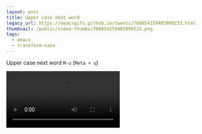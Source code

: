 ```yaml
---
layout: post
title: Upper case next word
legacy_url: https://emacsgifs.github.io/tweets/760054159403999233.html
thumbnail: /public/video-thumbs/760054159403999233.png
tags:
  - emacs
  - transform-case
---
```


Upper case next word `M-u` (`Meta + u`)

<video controls autoplay loop>
  <source src="/public/videos/760054159403999233.mp4" type="video/mp4">
    Sorry your browser does not support the video tag, maybe time to upgrade?
</video>
